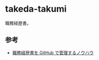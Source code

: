 # takeda-takumi

職務経歴書。

## 参考

- [職務経歴書を GitHub で管理するノウハウ](https://zenn.dev/ryo_f/articles/2f925f621e6d99#6.-pdf-%E3%81%B8%E3%81%AE%E8%87%AA%E5%8B%95%E5%A4%89%E6%8F%9B)

